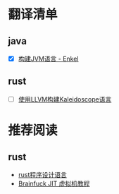 # 翻译清单

## java
 - [x] [构建JVM语言 - Enkel](./lang/Java/构建JVM语言-Enkel)

## rust
 - [ ] [使用LLVM构建Kaleidoscope语言](./Rust/使用LLVM构建Kaleidoscope语言)
 
# 推荐阅读

## rust
- [rust程序设计语言](https://github.com/KaiserY/trpl-zh-cn)
- [Brainfuck JIT 虚拟机教程](https://nugine.github.io/bfjit/introduction.html)
